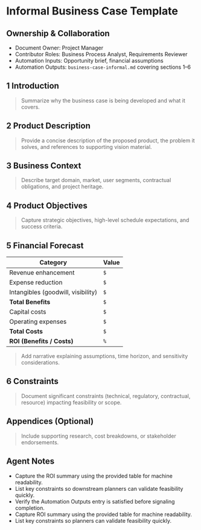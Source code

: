 # Informal Business Case Template

## Ownership & Collaboration
- Document Owner: Project Manager
- Contributor Roles: Business Process Analyst, Requirements Reviewer
- Automation Inputs: Opportunity brief, financial assumptions
- Automation Outputs: `business-case-informal.md` covering sections 1–6

## 1 Introduction
> Summarize why the business case is being developed and what it covers.

## 2 Product Description
> Provide a concise description of the proposed product, the problem it solves, and references to supporting vision material.

## 3 Business Context
> Describe target domain, market, user segments, contractual obligations, and project heritage.

## 4 Product Objectives
> Capture strategic objectives, high-level schedule expectations, and success criteria.

## 5 Financial Forecast
| Category | Value |
| --- | --- |
| Revenue enhancement | `$` |
| Expense reduction | `$` |
| Intangibles (goodwill, visibility) | `$` |
| **Total Benefits** | `$` |
| Capital costs | `$` |
| Operating expenses | `$` |
| **Total Costs** | `$` |
| **ROI (Benefits / Costs)** | `%` |

> Add narrative explaining assumptions, time horizon, and sensitivity considerations.

## 6 Constraints
> Document significant constraints (technical, regulatory, contractual, resource) impacting feasibility or scope.

## Appendices (Optional)
> Include supporting research, cost breakdowns, or stakeholder endorsements.

## Agent Notes
- Capture the ROI summary using the provided table for machine readability.
- List key constraints so downstream planners can validate feasibility quickly.
- Verify the Automation Outputs entry is satisfied before signaling completion.
- Capture ROI summary using the provided table for machine readability.
- List key constraints so planners can validate feasibility quickly.
